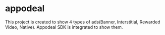 # appodeal
This project is created to show 4 types of ads(Banner, Interstitial, Rewarded Video, Native).
Appodeal SDK is integrated to show them. 
